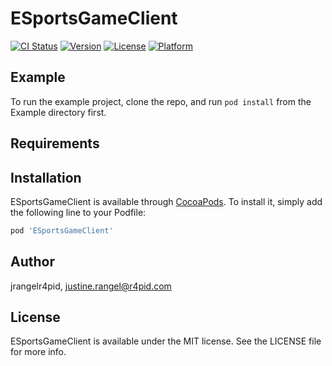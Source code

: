 # ESportsGameClient

[![CI Status](https://img.shields.io/travis/jrangelr4pid/ESportsGameClient.svg?style=flat)](https://travis-ci.org/jrangelr4pid/ESportsGameClient)
[![Version](https://img.shields.io/cocoapods/v/ESportsGameClient.svg?style=flat)](https://cocoapods.org/pods/ESportsGameClient)
[![License](https://img.shields.io/cocoapods/l/ESportsGameClient.svg?style=flat)](https://cocoapods.org/pods/ESportsGameClient)
[![Platform](https://img.shields.io/cocoapods/p/ESportsGameClient.svg?style=flat)](https://cocoapods.org/pods/ESportsGameClient)

## Example

To run the example project, clone the repo, and run `pod install` from the Example directory first.

## Requirements

## Installation

ESportsGameClient is available through [CocoaPods](https://cocoapods.org). To install
it, simply add the following line to your Podfile:

```ruby
pod 'ESportsGameClient'
```

## Author

jrangelr4pid, justine.rangel@r4pid.com

## License

ESportsGameClient is available under the MIT license. See the LICENSE file for more info.
